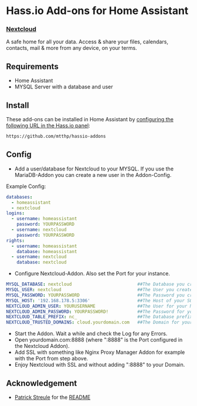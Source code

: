 # Hass.io Add-ons for Home Assistant

### [Nextcloud](nextcloud)

A safe home for all your data. Access & share your files, calendars, contacts, mail & more from any device, on your terms.

## Requirements
- Home Assistant
- MYSQL Server with a database and user

## Install
These add-ons can be installed in Home Assistant by [configuring the following URL in the Hass.io panel](https://home-assistant.io/hassio/installing_third_party_addons/):

```txt
https://github.com/mtthp/hassio-addons
```
## Config
- Add a user/database for Nextcloud to your MYSQL.
If you use the MariaDB-Addon you can create a new user in the Addon-Config. 

Example Config:
```yaml
databases:
  - homeassistant
  - nextcloud
logins:
  - username: homeassistant
    password: YOURPASSWORD
  - username: nextcloud
    password: YOURPASSWORD
rights:
  - username: homeassistant
    database: homeassistant
  - username: nextcloud
    database: nextcloud
```

- Configure Nextcloud-Addon. Also set the Port for your instance.
```yaml
MYSQL_DATABASE: nextcloud                         ##The Database you created in step above.
MYSQL_USER: nextcloud                             ##The User you created in step above.
MYSQL_PASSWORD: YOURPASSWORD                      ##The Password you created in step above.
MYSQL_HOST: '192.168.178.5:3306'                  ##The Host of your SQL-Server. You can set Port 3306 (or any other) in MariaDB-Config and use the IP of the Host system if you not sure what you're doing.
NEXTCLOUD_ADMIN_USER: YOURUSERNAME                ##The User for your Nextcloud-instance.
NEXTCLOUD_ADMIN_PASSWORD: YOURPASSWORD!           ##The Password for your Nextcloud-instance.
NEXTCLOUD_TABLE_PREFIX: nc_                       ##The Database prefix for your Nextcloud-instance.
NEXTCLOUD_TRUSTED_DOMAINS: cloud.yourdomain.com   ##The Domain for your Nextcloud-instance. Can also be a local IP for local access i.e: 192.168.178.5
```

- Start the Addon. Wait a while and check the Log for any Errors.
- Open yourdomain.com:8888 (where ":8888" is the Port configured in the Nextcloud Addon).
- Add SSL with something like Nginx Proxy Manager Addon for example with the Port from step above.
- Enjoy Nextcloud with SSL and without adding ":8888" to your Domain.


## Acknowledgement

- [Patrick Streule](https://github.com/pstreule) for the [README](https://github.com/pstreule/hassio-addons/blob/master/README.md)
